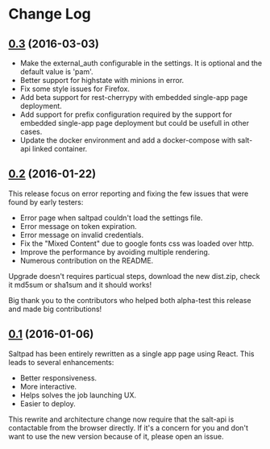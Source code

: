 # Change Log

## [0.3](https://github.com/tinyclues/saltpad/tree/0.3) (2016-03-03)

- Make the external_auth configurable in the settings. It is optional and the default value is 'pam'.
- Better support for highstate with minions in error.
- Fix some style issues for Firefox.
- Add beta support for rest-cherrypy with embedded single-app page deployment.
- Add support for prefix configuration required by the support for embedded single-app page deployment but could be usefull in other cases.
- Update the docker environment and add a docker-compose with salt-api linked container.

## [0.2](https://github.com/tinyclues/saltpad/tree/0.2) (2016-01-22)

This release focus on error reporting and fixing the few issues that were found by early testers:

- Error page when saltpad couldn't load the settings file.
- Error message on token expiration.
- Error message on invalid credentials.
- Fix the "Mixed Content" due to google fonts css was loaded over http.
- Improve the performance by avoiding multiple rendering.
- Numerous contribution on the README.

Upgrade doesn't requires particual steps, download the new dist.zip, check it md5sum or sha1sum and it should works!

Big thank you to the contributors who helped both alpha-test this release and made big contributions!

## [0.1](https://github.com/tinyclues/saltpad/tree/0.1) (2016-01-06)

Saltpad has been entirely rewritten as a single app page using React. This leads to several enhancements:

- Better responsiveness.
- More interactive.
- Helps solves the job launching UX.
- Easier to deploy.

This rewrite and architecture change now require that the salt-api is contactable from the browser directly. If it's a concern for you and don't want to use the new version because of it, please open an issue.
